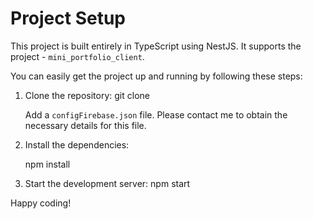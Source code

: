 # Project Setup

This project is built entirely in TypeScript using NestJS. It supports the project - `mini_portfolio_client`.

You can easily get the project up and running by following these steps:

1. Clone the repository:
    git clone <repository-url>

    Add a `configFirebase.json` file. Please contact me to obtain the necessary details for this file.

2. Install the dependencies:
    
    npm install

3. Start the development server:
    npm start


Happy coding!
